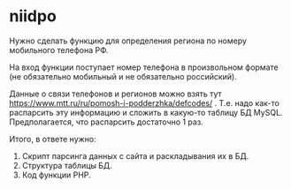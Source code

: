 # niidpo

Нужно сделать функцию для определения региона по номеру мобильного телефона РФ.

На вход функции поступает номер телефона в произвольном формате (не обязательно мобильный и не обязательно российский).

Данные о связи телефонов и регионов можно взять тут https://www.mtt.ru/ru/pomosh-i-podderzhka/defcodes/ . Т.е. надо как-то распарсить эту информацию и сложить в какую-то таблицу БД MySQL. Предполагается, что распарсить достаточно 1 раз.

Итого, в ответе нужно:

1. Скрипт парсинга данных с сайта и раскладывания их в БД.
2. Структура таблицы БД.
3. Код функции PHP.

